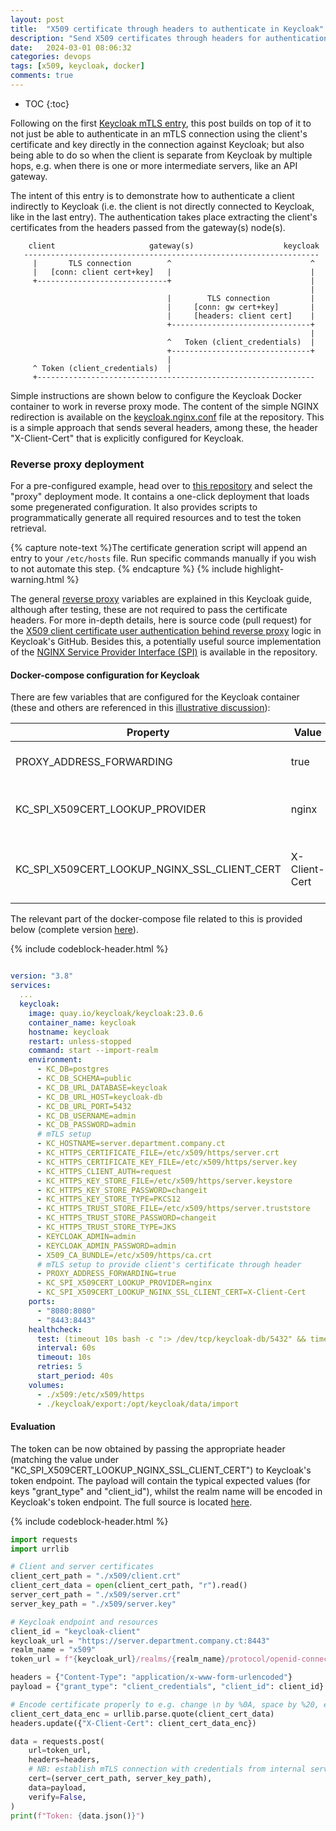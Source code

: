 ```yaml
---
layout: post
title:  "X509 certificate through headers to authenticate in Keycloak"
description: "Send X509 certificates through headers for authentication in Keycloak"
date:   2024-03-01 08:06:32
categories: devops
tags: [x509, keycloak, docker]
comments: true
---
```


* TOC
{:toc}

Following on the first [Keycloak mTLS entry](/devops/2024/02/08/mTLS-authentication-in-Keycloak), this post builds on top of it to not just be able to authenticate in an mTLS connection using the client's certificate and key directly in the connection against Keycloak; but also being able to do so when the client is separate from Keycloak by multiple hops, e.g. when there is one or more intermediate servers, like an API gateway.

<!--more-->

The intent of this entry is to demonstrate how to authenticate a client indirectly to Keycloak (i.e. the client is not directly connected to Keycloak, like in the last entry).
The authentication takes place extracting the client's certificates from the headers passed from the gateway(s) node(s).

```
    client                     gateway(s)                    keycloak
   ------------------------------------------------------------------
     |       TLS connection        ^                               ^
     |   [conn: client cert+key]   |                               |
     +-----------------------------+                               |
                                                                   |
                                   |        TLS connection         |
                                   |     [conn: gw cert+key]       |
                                   |     [headers: client cert]    |
                                   +-------------------------------+
                                                                   |
                                   ^   Token (client_credentials)  |
                                   +-------------------------------+
                                   |
     ^ Token (client_credentials)  |                               
     +--------------------------------------------------------------
```

Simple instructions are shown below to configure the Keycloak Docker container to work in reverse proxy mode.
The content of the simple NGINX redirection is available on the [keycloak.nginx.conf](https://github.com/CarolinaFernandez/keycloak-mtls/blob/master/nginx/keycloak.nginx.conf) file at the repository. This is a simple approach that sends several headers, among these, the header "X-Client-Cert" that is explicitly configured for Keycloak. 
 
### Reverse proxy deployment

For a pre-configured example, head over to [this repository](https://github.com/CarolinaFernandez/keycloak-mtls) and select the "proxy" deployment mode.
It contains a one-click deployment that loads some pregenerated configuration.
It also provides scripts to programmatically generate all required resources and to test the token retrieval.

{% capture note-text %}The certificate generation script will append an entry to your `/etc/hosts` file. Run specific commands manually if you wish to not automate this step.
{% endcapture %}
{% include highlight-warning.html %}

The general [reverse proxy](https://www.keycloak.org/server/reverseproxy) variables are explained in this Keycloak guide, although after testing, these are not required to pass the certificate headers.
For more in-depth details, here is source code (pull request) for the [X509 client certificate user authentication behind reverse proxy](https://github.com/keycloak/keycloak/pull/4546) logic in Keycloak's GitHub. Besides this, a potentially useful source implementation of the [NGINX Service Provider Interface (SPI)](https://github.com/keycloak/keycloak/blob/main/services/src/main/java/org/keycloak/services/x509/NginxProxySslClientCertificateLookup.java) is available in the repository.

#### Docker-compose configuration for Keycloak

There are few variables that are configured for the Keycloak container (these and others are referenced in this [illustrative discussion](https://keycloak.discourse.group/t/x509-authentication-with-keycloak-on-kubernetes-via-ingress/16035)):

| Property | Value | Description |
|----------|-------|-------------|
| PROXY_ADDRESS_FORWARDING | true | Enable the proxy forwarding |
| KC_SPI_X509CERT_LOOKUP_PROVIDER | nginx | Chosen reverse proxy from (apache|haproxy|nginx) [ref]((https://www.keycloak.org/server/reverseproxy)) |
| KC_SPI_X509CERT_LOOKUP_NGINX_SSL_CLIENT_CERT | X-Client-Cert | Any chosen header for the reverse proxy to pass |

The relevant part of the docker-compose file related to this is provided below (complete version [here](https://github.com/CarolinaFernandez/keycloak-mtls/blob/master/docker-compose-proxy.yaml)).

{% include codeblock-header.html %}
```yaml

version: "3.8"
services:
  ...
  keycloak:
    image: quay.io/keycloak/keycloak:23.0.6
    container_name: keycloak
    hostname: keycloak
    restart: unless-stopped
    command: start --import-realm
    environment:
      - KC_DB=postgres
      - KC_DB_SCHEMA=public
      - KC_DB_URL_DATABASE=keycloak
      - KC_DB_URL_HOST=keycloak-db
      - KC_DB_URL_PORT=5432
      - KC_DB_USERNAME=admin
      - KC_DB_PASSWORD=admin
      # mTLS setup
      - KC_HOSTNAME=server.department.company.ct
      - KC_HTTPS_CERTIFICATE_FILE=/etc/x509/https/server.crt
      - KC_HTTPS_CERTIFICATE_KEY_FILE=/etc/x509/https/server.key
      - KC_HTTPS_CLIENT_AUTH=request
      - KC_HTTPS_KEY_STORE_FILE=/etc/x509/https/server.keystore
      - KC_HTTPS_KEY_STORE_PASSWORD=changeit
      - KC_HTTPS_KEY_STORE_TYPE=PKCS12
      - KC_HTTPS_TRUST_STORE_FILE=/etc/x509/https/server.truststore
      - KC_HTTPS_TRUST_STORE_PASSWORD=changeit
      - KC_HTTPS_TRUST_STORE_TYPE=JKS
      - KEYCLOAK_ADMIN=admin
      - KEYCLOAK_ADMIN_PASSWORD=admin
      - X509_CA_BUNDLE=/etc/x509/https/ca.crt
      # mTLS setup to provide client's certificate through header
      - PROXY_ADDRESS_FORWARDING=true
      - KC_SPI_X509CERT_LOOKUP_PROVIDER=nginx
      - KC_SPI_X509CERT_LOOKUP_NGINX_SSL_CLIENT_CERT=X-Client-Cert
    ports:
      - "8080:8080"
      - "8443:8443"
    healthcheck:
      test: (timeout 10s bash -c ":> /dev/tcp/keycloak-db/5432" && timeout 10s bash -c ":> /dev/tcp/keycloak/8080" && timeout 10s bash -c ":> /dev/tcp/keycloak/8443") || exit 1
      interval: 60s
      timeout: 10s
      retries: 5
      start_period: 40s
    volumes:
      - ./x509:/etc/x509/https
      - ./keycloak/export:/opt/keycloak/data/import
```

#### Evaluation

The token can be now obtained by passing the appropriate header (matching the value under "KC_SPI_X509CERT_LOOKUP_NGINX_SSL_CLIENT_CERT") to Keycloak's token endpoint.
The payload will contain the typical expected values (for keys "grant_type" and "client_id"), whilst the realm name will be encoded in Keycloak's token endpoint.
The full source is located [here](https://github.com/CarolinaFernandez/keycloak-mtls/blob/master/keycloak-token-get-proxy.py).

{% include codeblock-header.html %}
```python
import requests
import urrlib

# Client and server certificates
client_cert_path = "./x509/client.crt"
client_cert_data = open(client_cert_path, "r").read()
server_cert_path = "./x509/server.crt"
server_key_path = "./x509/server.key"

# Keycloak endpoint and resources
client_id = "keycloak-client"
keycloak_url = "https://server.department.company.ct:8443"
realm_name = "x509"
token_url = f"{keycloak_url}/realms/{realm_name}/protocol/openid-connect/token"

headers = {"Content-Type": "application/x-www-form-urlencoded"}
payload = {"grant_type": "client_credentials", "client_id": client_id}

# Encode certificate properly to e.g. change \n by %0A, space by %20, etc
client_cert_data_enc = urllib.parse.quote(client_cert_data)
headers.update({"X-Client-Cert": client_cert_data_enc})

data = requests.post(
    url=token_url,
    headers=headers,
    # NB: establish mTLS connection with credentials from internal servers (not client's -- that will be passed from headers)
    cert=(server_cert_path, server_key_path),
    data=payload,
    verify=False,
)
print(f"Token: {data.json()}")
```
